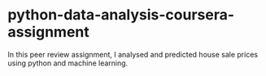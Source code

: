 # python-data-analysis-coursera-assignment

In this peer review assignment, I analysed and predicted house sale prices using python and machine learning. 
